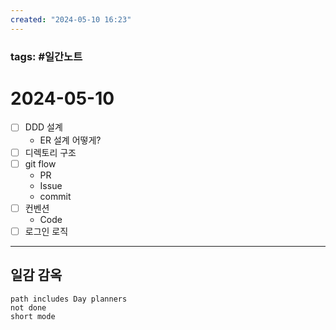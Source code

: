 ```yaml
---
created: "2024-05-10 16:23"
---
```


### tags: #일간노트
  
# 2024-05-10 
- [ ] DDD 설계
	- ER 설계 어떻게?
- [ ] 디렉토리 구조
- [ ] git flow
	- PR
	- Issue
	- commit
- [ ] 컨벤션
	- Code
- [ ] 로그인 로직
  
---  
## 일감 감옥  
```tasks  
path includes Day planners
not done  
short mode  
```